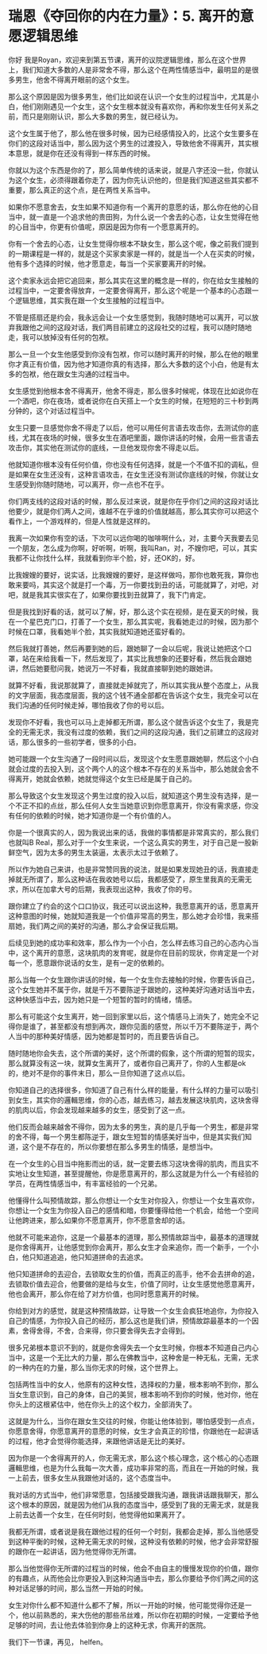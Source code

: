 # 瑞恩《夺回你的内在力量》：5. 离开的意愿逻辑思维

你好 我是Royan，欢迎来到第五节课，离开的议院逻辑思维，那么在这个世界上，我们知道大多数的人是非常舍不得，那么这个在两性情感当中，最明显的是很多男生，他舍不得离开眼前的这个女生。

那么这个原因是因为很多男生，他们比如说在认识一个女生的过程当中，尤其是小白，他们刚刚遇见一个女生，这个女生根本就没有喜欢你，再和你发生任何关系之前，而只是刚刚认识，那么大多数的男生，就已经认为。

这个女生属于他了，那么他在很多时候，因为已经感情投入的，比这个女生要多在你们的这段对话当中，那么因为这个男生的过渡投入，导致他舍不得离开，其实根本意思，就是你在还没有得到一样东西的时候。

你就以为这个东西是你的了，那么简单传统的话来说，就是八字还没一批，你就认为这个女生，必须得跟着你走了，因为你先认识他的，但是我们知道这些其实都不重要，那么真正的这个点，是在两性关系当中。

如果你不愿意舍去，女生如果不知道你有一个离开的意愿的话，那么你在他的心目当中，就一直是一个追求他的贵田狗，为什么说一个舍去的心态，让女生觉得在他的心目当中，你更有价值呢，原因是因为你有一个愿意离开的。

你有一个舍去的心态，让女生觉得你根本不缺女生，那么这个呢，像之前我们提到的一期课程是一样的，就是这个买家卖家是一样的，就是当一个人在买卖的时候，他有多个选择的时候，他才愿意走，每当一个买家要离开的时候。

这个卖家永远会把它追回来，那么其实在这里的概念是一样的，你在给女生接触的过程当中，一定要舍得放弃，一定要舍得离开，那么这个呢是一个基本的心态跟一个逻辑思维，其实我在跟一个女生接触的过程当中。

不管是搭扇还是约会，我永远会让一个女生感觉到，我随时随地可以离开，可以放弃我跟他之间的这段对话，我们两目前建立的这段社交的过程，我可以随时随地走，我可以放掉没有任何的包袱。

那么一旦一个女生他感受到你没有包袱，你可以随时离开的时候，那么在他的眼里你才真正有价值，因为他才知道你真的有选择，那么大多数的这个小白，他是有太多的包袱，他在跟女生沟通的过程当中。

女生感觉到他根本舍不得离开，他舍不得走，那么很多时候呢，体现在比如说你在一个酒吧，你在夜场，或者说你在白天搭上一个女生的时候，在短短的三十秒到两分钟的，这个对话过程当中。

女生只要一旦感觉你舍不得走了以后，他可以用任何言语去攻击你，去测试你的底线，尤其在夜场的时候，很多女生在酒吧里面，跟你讲话的时候，会用一些言语去攻击你，其实他在测试你的底线，一旦他发现你舍不得走以后。

他就知道你根本没有任何价值，你也没有任何选择，就是一个不值不扣的调私，但是如果在女生还没有，这种言语攻击，在女生还没有测试你底线的时候，你就让女生感受到你随时随地，可以离开，你一点也不在乎。

你们两支线的这段对话的时候，那么反过来说，就是你在乎你们之间的这段对话比他要少，就是你们两人之间，谁越不在乎谁的价值就越高，那么其实你可以把这个看作上，一个游戏样的，但是人性就是这样的。

我离一次如果你有空的话，下次可以远你喝的咖啡啊什么，对，主要今天我要去见一个朋友，怎么成为你啊，好听啊，听啊，我叫Ran，对，不嫂你吧，可以，其实我都不让你找什么样，我就看到你半个脸，好，还OK的，好。

比我嫂嫂的要好，说实话，比我嫂嫂的要好，是这样做吗，那你也敢死我，算你也敢来要吗，其实这个就是打一个毒，万一你要找到丑的话，可能就算了，对吧，对吧，就是我其实很实在了，如果你要找到丑就算了，我下门肯定。

但是我找到好看的话，就可以了解，好，那么这个实在视频，是在夏天的时候，我在一个星巴克门口，打善了一个女生，那么其实呢，我看她走过的时候，因为那个时候在口罩，我看她半个脸，其实我就知道她还蛮好看的。

然后我就打善她，然后再要到她的后，跟她聊了一会以后呢，我说让她把这个口罩，站在来给我看一下，然后发现了，其实比我想象的还要好看，然后我会跟她讲，然后她要慰问我，她说万一不好看，我就直接聊到她的跟她讲。

就算不好看，我说那就算了，直接就走掉就完了，所以其实我从整个态度上，从我的文字层面，我态度层面，我的这个钱不通全部都在告诉这个女生，我完全可以在我们沟通的任何时候走掉，哪怕我收了你的号以后。

发现你不好看，我也可以马上走掉都无所谓，那么这个就告诉这个女生了，我是完全的无需无求，我没有过度的依赖，我们之间的这段沟通，我们之前建立的这段对话，那么很多的一些初学者，很多的小白。

她可能跟一个女生沟通了一段时间以后，发现这个女生愿意跟她聊，然后这个小白就会过度的去投入到，这个两个人的这个根本不存在的关系当中，那么她就会舍不得离开，她就会依赖，她就觉得这个女生已经是属于自己的。

那么导致这个女生发现这个男生过度的投入以后，就知道这个男生没有选择，是一个不正不扣的点丝，那么任何人女生当她意识到你愿意离开，你没有需求感，你没有任何的依赖的时候，她才知道你是一个有价值的人。

你是一个很真实的人，因为我说出来的话，我做的事情都是非常真实的，那么我们也就叫B Real，那么对于一个女生来说，一个这么真实的男生，对于自己是一股新鲜空气，因为太多的男生太装逼，太表示太过于依赖了。

所以作为她自己来讲，也是非常赞同我的说法，就是如果发现她丑的话，我直接走掉就无所谓了，那么这种话在我收她号以后，我都感受了，原生里我真的无需无求，所以在加拿大号的后期，我表现出这种，我收了你的号。

跟你建立了约会的这个口口协议，我还可以说出这种，我愿意离开的话，愿意离开这种意图的时候，她就知道我是一个价值非常高的男生，那么她才会珍惜，我来搭扇她，我们两之间的美好的沟通，那么才会保证我后期。

后续见到她的成功率和效率，那么作为一个小白，怎么样去练习自己的心态内心当中，这个离开的意愿，这块肌肉的发育呢，就是你在目前的现状，你肯定是一个对每一个，愿意跟你说话的女生，是有一定的依赖的。

那么当每一个女生跟你讲话的时候，每一个女生你去接触的时候，你要告诉自己，这个女生她并不属于你，就是千万不要陈逆于跟她的，这种美好沟通对话当中去，这种快感当中去，因为她只是一个短暂的暂时的情绪，情感。

那么有可能这个女生离开，她一回到家里以后，这个情感马上消失了，她完全不记得你是谁了，甚至都没有想到再次，跟你见面的感觉，所以千万不要陈逆于，两个人当中的那种美好情感，因为她都是暂时的，而且要告诉自己。

随时随地你会失去，这个所谓的美好，这个所谓的假象，这个所谓的短暂的现实，那么就算没有这一块，就算女生离开了，或者你自己离开了，你的人生都是ok的，绝对不是你的事件末日，那么一旦你知道了这点以后。

你知道自己的选择很多，你知道了自己有什么样的能量，有什么样的力量可以吸引到女生，其实你的邏輯思维，你的心态，越去练习，越去发展这块肌肉，这块舍得的肌肉以后，你会发现越来越多的女生，感受到了这一点。

他们反而会越来越舍不得你，因为太多的男生，真的是几乎每一个男生，都是非常的舍不得，每一个男生都陈逆于，跟女生短暂的情感美好当中，但是其实我们知道，这个是不存在的，所以你要想在那么多男生的情感，是想当中。

在一个女生的心目当中拖影而出的话，就一定要去练习这块舍得的肌肉，而且实不实地让女生知道，甚至提醒他，你是愿意离开的，那么这就是为什么一个有经验的学员，在两性情感当中，有丰富经验的一个兄弟。

他懂得什么叫预情故踪，那么你想让一个女生对你投入，你想让一个女生喜欢你，你想让一个女生为你投入自己的感情和暗，你要懂得给他一个机会，给他一个空间让他跨进来，那么如果你不愿意离开，你不愿意舍却的话。

他就不可能来追你，这是一个最基本的道理，那么预情故踪当中，最基本的道理就是你舍得离开，让他感觉到你会离开，那么女生才会来追你，而一个新手，一个小白，他只知道追追，他只知道拼命的去追求。

他只知道拼命的去迎合，去锁取女生的价值，而真正的高手，他不会去拼命的追，去锁取价值去迎合，他要做的是给与女生，价值了同时，让女生感觉他愿意离开，他也会离开，那么你在给了对方价值，也同时愿意离开的时候。

你给到对方的感觉，就是这种预情故踪，让导致一个女生会疯狂地追你，为你投入自己的情感，为你投入自己的经历，那么这也是我们讲，预情故踪最基本的一个因素，舍得舍得，不舍，合来得，你只要舍得失去才会得到。

很多兄弟根本意识不到的，就是你舍得失去一个女生时候，你根本不知道自己内心当中，这是一个无比大的力量，那么在佛教当中，这种舍是一种无私，无需，无求的一种内在的力量，那么当你无求的时候，这个世界上。

包括两性当中的女人，他原有的这种女性，选择权的力量，根本影响不到你，那么当女生意识到，自己的身体，自己的美贸，根本影响不到你的时候，他对你，他在你头上的这根紧估中，他在你头上的这个权力，全部消失了。

这就是为什么，当你在跟女生交往的时候，你能让他体验到，哪怕感受到一点点，你愿意舍得，你愿意离开的意愿的时候，女生才会真正的珍惜，你跟他在一起讲话的过程，他才会觉得你能选择，来跟他讲话是无比的美好。

因为你是一个舍得离开的人，你无需无求，那么这个核心理念，这个核心的心态跟邏輯思维，也是为什么我每一次大善，成功率非常的高，而且在一开始的时候，我一上前去，很多女生从我跟他对话的，这个态度当中。

我对话的方式当中，他们非常愿意，包括接受跟我沟通，跟我讲话跟我聊天，那么这个根本的原因，就是因为他们从我的态度当中，感受到了我的无需无求，就是我上前去达善一个女生，在任何时刻，他觉得他如果离开了。

我都无所谓，或者说是我在跟他过程的任何一个时刻，我都会走掉，那么当他感受到这种平衡的时候，这种无需无求的时候，这种没有依赖的时候，他才会非常舒服的跟你在一起讲话，因为他觉得你无所谓。

那么当他觉得你无所谓的过程当的时候，他会不由自主的慢慢发现你的价值，跟你的有趣点，从而他会比你更投入到这种沟通当中去，那么你要给予你们两之间的这种对话足够的时间，那么当然一开始的时候。

女生对你什么都不知道什么都不了解，所以一开始的时候，他可能觉得你还是一个，他以前熟悉的，来大伤他的那些吊丝难，所以你在初期的时候，一定要给予他足够的时间，去让他去体验到你身上的这种无求，你离开的医院。

我们下一节课，再见， helfen。